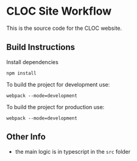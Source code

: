 # CLOC Site Workflow

This is the source code for the CLOC website. 

## Build Instructions

Install dependencies
```
npm install
```

To build the project for development use:
```
webpack --mode=development
```

To build the project for production use:
```
webpack --mode=development
```

## Other Info
- the main logic is in typescript in the `src` folder
